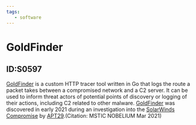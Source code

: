 ```yaml
---
tags:
   - software
---
```

# GoldFinder
## ID:S0597
[GoldFinder](/mitre/software/S0597) is a custom HTTP tracer tool written in Go that logs the route a packet takes between a compromised network and a C2 server. It can be used to inform  threat actors of potential points of discovery or logging of their actions, including C2 related to other malware. [GoldFinder](/mitre/software/S0597) was discovered in early 2021 during an investigation into the [SolarWinds Compromise](/mitre/campaigns/C0024) by [APT29](/mitre/groups/G0016).(Citation: MSTIC NOBELIUM Mar 2021)
